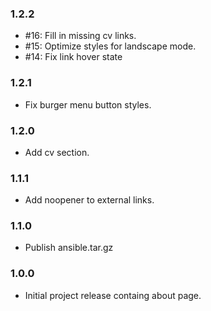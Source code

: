 ### 1.2.2
* #16: Fill in missing cv links.
* #15: Optimize styles for landscape mode.
* #14: Fix link hover state

### 1.2.1
* Fix burger menu button styles.

### 1.2.0
* Add cv section.

### 1.1.1
* Add noopener to external links.

### 1.1.0
* Publish ansible.tar.gz

### 1.0.0
* Initial project release containg about page.

